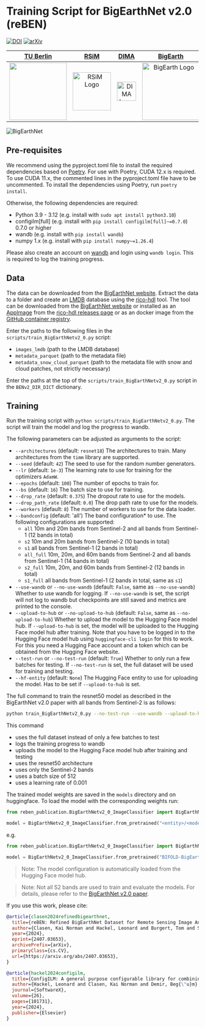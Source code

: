 # Training Script for BigEarthNet v2.0 (reBEN)
[![DOI](https://zenodo.org/badge/DOI/10.5281/zenodo.10891137.svg)](https://doi.org/10.5281/zenodo.10891137)
[![arXiv](https://img.shields.io/badge/arXiv-2407.03653-b31b1b.svg)](https://arxiv.org/abs/2407.03653)

[TU Berlin](https://www.tu.berlin/) | [RSiM](https://rsim.berlin/) | [DIMA](https://www.dima.tu-berlin.de/menue/database_systems_and_information_management_group/) | [BigEarth](http://www.bigearth.eu/) | [BIFOLD](https://bifold.berlin/)
:---:|:---:|:---:|:---:|:---:
<a href="https://www.tu.berlin/"><img src="https://raw.githubusercontent.com/wiki/lhackel-tub/ConfigILM/static/imgs/tu-berlin-logo-long-red.svg" width=150em></a> |  <a href="https://rsim.berlin/"><img src="https://raw.githubusercontent.com/wiki/lhackel-tub/ConfigILM/static/imgs/RSiM_Logo_1.png" alt="RSiM Logo" width=100em></a> | <a href="https://www.dima.tu-berlin.de/menue/database_systems_and_information_management_group/"><img src="https://raw.githubusercontent.com/wiki/lhackel-tub/ConfigILM/static/imgs/DIMA.png" width=50em height=50em alt="DIMA Logo"></a> | <a href="http://www.bigearth.eu/"><img src="https://raw.githubusercontent.com/wiki/lhackel-tub/ConfigILM/static/imgs/BigEarth.png" alt="BigEarth Logo" width=150em></a> | <a href="https://bifold.berlin/"><img src="https://raw.githubusercontent.com/wiki/lhackel-tub/ConfigILM/static/imgs/BIFOLD_Logo_farbig.png" alt="BIFOLD Logo" width=150em></a>

![[BigEarthNet](http://bigearth.net/)](https://raw.githubusercontent.com/wiki/lhackel-tub/ConfigILM/static/imgs/combined_2000_600_2020_0_wide.jpg)

## Pre-requisites

We recommend using the pyproject.toml file to install the required dependencies based on
[Poetry](https://python-poetry.org/). For use with Poetry, CUDA 12.x is required. To use CUDA 11.x, the commented lines
in the pyproject.toml file have to be uncommented. To install the dependencies using Poetry, run `poetry install`.

Otherwise, the following dependencies are required:

- Python 3.9 - 3.12 (e.g. install with `sudo apt install python3.10`)
- configilm[full] (e.g. install with `pip install configilm[full]~=0.7.0`) 0.7.0 or higher
- wandb (e.g. install with `pip install wandb`)
- numpy 1.x (e.g. install with `pip install numpy~=1.26.4`)

Please also create an account on [wandb](https://wandb.ai/) and login using `wandb login`. This is required to log the
training progress.

## Data

The data can be downloaded from the [BigEarthNet website](http://bigearth.net/). Extract the data to a folder and create
an [LMDB](https://lmdb.readthedocs.io/en/release/) database using
the [rico-hdl](https://github.com/kai-tub/rico-hdl) tool.
The tool can be downloaded from the [BigEarthNet website](http://bigearth.net/) or installed as an [AppImage](www.appimage.org) from the
[rico-hdl releases page](https://github.com/kai-tub/rico-hdl/releases/latest) or as an docker image from the [GitHub container registry](https://github.com/kai-tub/rico-hdl/pkgs/container/rico-hdl).

Enter the paths to the following files in the `scripts/train_BigEarthNetv2_0.py` script:

- `images_lmdb` (path to the LMDB database)
- `metadata_parquet` (path to the metadata file)
- `metadata_snow_cloud_parquet` (path to the metadata file with snow and cloud patches, not strictly necessary)

Enter the paths at the top of the `scripts/train_BigEarthNetv2_0.py` script in the `BENv2_DIR_DICT` dictionary.

## Training

Run the training script with `python scripts/train_BigEarthNetv2_0.py`. 
The script will train the model and log the progress to wandb.

The following parameters can be adjusted as arguments to the script:

- `--architectures` (default: `resnet18`) The architectures to train. Many architectures from the `timm` library are
  supported.
- `--seed` (default: `42`) The seed to use for the random number generators.
- `--lr` (default: `1e-3`) The learning rate to use for training for the optimizers `AdamW`.
- `--epochs` (default: `100`) The number of epochs to train for.
- `--bs` (default: `16`) The batch size to use for training.
- `--drop_rate` (default: `0.375`) The dropout rate to use for the models.
- `--drop_path_rate` (default: `0.0`) The drop path rate to use for the models.
- `--workers` (default: `8`) The number of workers to use for the data loader.
- `--bandconfig` (default: 'all') The band configuration* to use. The following configurations are supported:
    - `all` 10m and 20m bands from Sentinel-2 and all bands from Sentinel-1 (12 bands in total)
    - `s2` 10m and 20m bands from Sentinel-2 (10 bands in total)
    - `s1` all bands from Sentinel-1 (2 bands in total)
    - `all_full` 10m, 20m, and 60m bands from Sentinel-2 and all bands from Sentinel-1 (14 bands in total)
    - `s2_full` 10m, 20m, and 60m bands from Sentinel-2 (12 bands in total)
    - `s1_full` all bands from Sentinel-1 (2 bands in total, same as `s1`)
- `--use-wandb` or `--no-use-wandb` (default: `False`, same as `--no-use-wandb`) Whether to use wandb for logging. If
  `--no-use-wandb` is set, the script will not log to wandb but checkpoints are still saved and metrics are printed to
  the console.
- `--upload-to-hub` or `--no-upload-to-hub` (default: `False`, same as `--no-upload-to-hub`) Whether to upload the model
  to the Hugging Face model hub. If `--upload-to-hub` is set, the model will be uploaded to the Hugging Face model hub
  after training. Note that you have to be logged in to the Hugging Face model hub using `huggingface-cli login` for
  this to work. For this you need a Hugging Face account and a token which can be obtained from the Hugging Face
  website.
- `--test-run` or `--no-test-run` (default: `True`) Whether to only run a few batches for testing. If `--no-test-run` is
  set, the full dataset will be used for training and testing.
- `--hf-entity` (default: `None`) The Hugging Face entity to use for uploading the model. Has to be set if
  `--upload-to-hub` is set.

The full command to train the resnet50 model as described in the BigEarthNet v2.0 paper with all bands from Sentinel-2 
is as follows:

```bash
python train_BigEarthNetv2_0.py --no-test-run --use-wandb --upload-to-hub --architecture=resnet50 --bandconfig=s2 --bs=512 --lr=0.001
```

This command
 - uses the full dataset instead of only a few batches to test
 - logs the training progress to wandb
 - uploads the model to the Hugging Face model hub after training and testing
 - uses the resnet50 architecture
 - uses only the Sentinel-2 bands
 - uses a batch size of 512
 - uses a learning rate of 0.001

The trained model weights are saved in the `models` directory and on huggingface. To load the model with the corresponding weights run:

```python
from reben_publication.BigEarthNetv2_0_ImageClassifier import BigEarthNetv2_0_ImageClassifier

model = BigEarthNetv2_0_ImageClassifier.from_pretrained("<entity>/<model-name>")
```
e.g.

```python
from reben_publication.BigEarthNetv2_0_ImageClassifier import BigEarthNetv2_0_ImageClassifier

model = BigEarthNetv2_0_ImageClassifier.from_pretrained("BIFOLD-BigEarthNetv2-0/resnet50-s2-v0.1.1")
```

> Note:
> The model configuration is automatically loaded from the Hugging Face model hub.

> Note:
> Not all S2 bands are used to train and evaluate the models. For details, please refer to the
[BigEarthNet v2.0 paper][arxiv].

[arxiv]: https://arxiv.com

If you use this work, please cite:

```bibtex
@article{clasen2024refinedbigearthnet,
  title={reBEN: Refined BigEarthNet Dataset for Remote Sensing Image Analysis},
  author={Clasen, Kai Norman and Hackel, Leonard and Burgert, Tom and Sumbul, Gencer and Demir, Beg{\"u}m and Markl, Volker},
  year={2024},
  eprint={2407.03653},
  archivePrefix={arXiv},
  primaryClass={cs.CV},
  url={https://arxiv.org/abs/2407.03653},
}
```

```bibtex
@article{hackel2024configilm,
  title={ConfigILM: A general purpose configurable library for combining image and language models for visual question answering},
  author={Hackel, Leonard and Clasen, Kai Norman and Demir, Beg{\"u}m},
  journal={SoftwareX},
  volume={26},
  pages={101731},
  year={2024},
  publisher={Elsevier}
}
```
